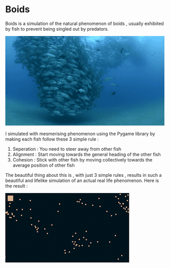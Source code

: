 # Boids
Boids is a simulation of the natural phenomenon of boids , usually exhibited by fish to prevent being singled out by predators. 

![](https://github.com/Recondit/Boids/blob/main/fishschool.gif)

I simulated with mesmerising phenomenon using the Pygame library by making each fish follow these 3 simple rule :
  1. Seperation : You need to steer away from other fish
  2. Alignment : Start moving towards the general heading of the other fish
  3. Cohesion : Stick with other fish by moving collectively towards the average position of other fish
  
The beautiful thing about this is , with just 3 simple rules , results in such a beautiful and lifelike simulation of an actual real life phenomenon.
Here is the result :

![](https://github.com/Recondit/Boids/blob/main/Screen_Recording_2022-11-08_at_3_41_24_PM_AdobeExpress.gif)
  
 
